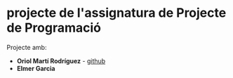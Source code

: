 # projecte de l'assignatura de Projecte de Programació

Projecte amb:
* **Oriol Martí Rodríguez** - [github](https://github.com/oriolmarti97)
* **Elmer Garcia**
